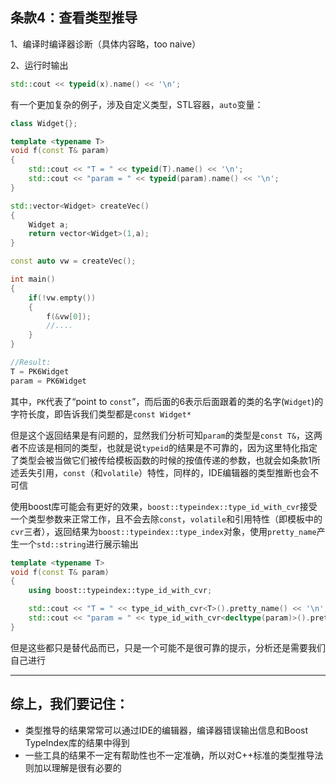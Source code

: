 <h2>条款4：查看类型推导</h2>

1、编译时编译器诊断（具体内容略，too naive）

2、运行时输出

```cpp
std::cout << typeid(x).name() << '\n';
```

有一个更加复杂的例子，涉及自定义类型，STL容器，`auto`变量：

```cpp
class Widget{};

template <typename T>
void f(const T& param)
{
	std::cout << "T = " << typeid(T).name() << '\n';
	std::cout << "param = " << typeid(param).name() << '\n';
}

std::vector<Widget> createVec()
{
	Widget a;
	return vector<Widget>(1,a);
}

const auto vw = createVec();

int main()
{
	if(!vw.empty())
	{
		f(&vw[0]);
		//....
	}
}

//Result:
T = PK6Widget
param = PK6Widget
```

其中，`PK`代表了“point to `const`”，而后面的6表示后面跟着的类的名字(`Widget`)的字符长度，即告诉我们类型都是`const Widget*`

但是这个返回结果是有问题的，显然我们分析可知`param`的类型是`const T&`，这两者不应该是相同的类型，也就是说`typeid`的结果是不可靠的，因为这里特化指定了类型会被当做它们被传给模板函数的时候的按值传递的参数，也就会如条款1所述丢失引用，`const`（和`volatile`）特性，同样的，IDE编辑器的类型推断也会不可信

使用boost库可能会有更好的效果，`boost::typeindex::type_id_with_cvr`接受一个类型参数来正常工作，且不会去除`const`，`volatile`和引用特性（即模板中的`cvr`三者），返回结果为`boost::typeindex::type_index`对象，使用`pretty_name`产生一个`std::string`进行展示输出

```cpp
template <typename T>
void f(const T& param)
{
	using boost::typeindex::type_id_with_cvr;

	std::cout << "T = " << type_id_with_cvr<T>().pretty_name() << '\n';
	std::cout << "param = " << type_id_with_cvr<decltype(param)>().pretty_name() << '\n';
}
```

但是这些都只是替代品而已，只是一个可能不是很可靠的提示，分析还是需要我们自己进行

<hr>

<h2>综上，我们要记住：</h2>

+ 类型推导的结果常常可以通过IDE的编辑器，编译器错误输出信息和Boost TypeIndex库的结果中得到
+ 一些工具的结果不一定有帮助性也不一定准确，所以对C++标准的类型推导法则加以理解是很有必要的